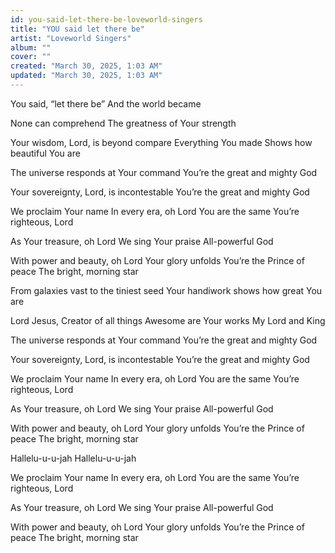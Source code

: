 ```yaml
---
id: you-said-let-there-be-loveworld-singers
title: "YOU said let there be"
artist: "Loveworld Singers"
album: ""
cover: ""
created: "March 30, 2025, 1:03 AM"
updated: "March 30, 2025, 1:03 AM"
---
```


You said, “let there be”
And the world became

None can comprehend
The greatness of Your strength

Your wisdom, Lord, is beyond compare
Everything You made
Shows how beautiful You are

The universe responds at Your command
You’re the great and mighty God

Your sovereignty, Lord, is incontestable
You’re the great and mighty God


We proclaim Your name
In every era, oh Lord
You are the same
You’re righteous, Lord

As Your treasure, oh Lord
We sing Your praise
All-powerful God

With power and beauty, oh Lord
Your glory unfolds
You’re the Prince of peace
The bright, morning star

From galaxies vast to the tiniest seed
Your handiwork shows how great You are

Lord Jesus, Creator of all things
Awesome are Your works
My Lord and King

The universe responds at Your command
You’re the great and mighty God

Your sovereignty, Lord, is incontestable
You’re the great and mighty God

We proclaim Your name
In every era, oh Lord
You are the same
You’re righteous, Lord

As Your treasure, oh Lord
We sing Your praise
All-powerful God

With power and beauty, oh Lord
Your glory unfolds
You’re the Prince of peace
The bright, morning star

Hallelu-u-u-jah
Hallelu-u-u-jah

We proclaim Your name
In every era, oh Lord
You are the same
You’re righteous, Lord

As Your treasure, oh Lord
We sing Your praise
All-powerful God

With power and beauty, oh Lord
Your glory unfolds
You’re the Prince of peace
The bright, morning star